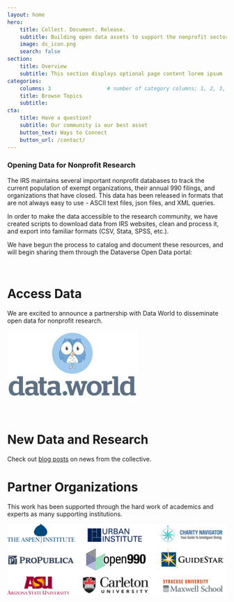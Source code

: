 ```yaml
---
layout: home
hero:
    title: Collect. Document. Release. 
    subtitle: Building open data assets to support the nonprofit sector.
    image: ds_icon.png
    search: false
section:
    title: Overview
    subtitle: This section displays optional page content lorem ipsum
categories:
    columns: 3                  # number of category columns; 1, 2, 3, 4
    title: Browse Topics
    subtitle:  
cta:
    title: Have a question?
    subtitle: Our community is our best asset
    button_text: Ways to Connect   
    button_url: /contact/ 
---
```



### Opening Data for Nonprofit Research

The IRS maintains several important nonprofit databases to track the current population of exempt organizations, their annual 990 filings, and organizations that have closed. This data has been released in formats that are not always easy to use - ASCII text files, json files, and XML queries. 

In order to make the data accessible to the research community, we have created scripts to download data from IRS websites, clean and process it, and export into familiar formats (CSV, Stata, SPSS, etc.).

We have begun the process to catalog and document these resources, and will begin sharing them through the Dataverse Open Data portal:

<br>

# Access Data

We are excited to announce a partnership with Data World to disseminate open data for nonprofit research.

![](./assets/posts/dataworld.jpg)

<br>

# New Data and Research

Check out [blog posts](/news/) on news from the collective.



# Partner Organizations

This work has been supported through the hard work of academics and experts as many supporting institutions.

<img src="/assets/posts/logos.png" width="800"><br>




